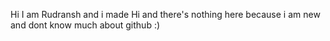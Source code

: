 Hi I am Rudransh and i made Hi and there's nothing here because i am new and dont know much about github :)
